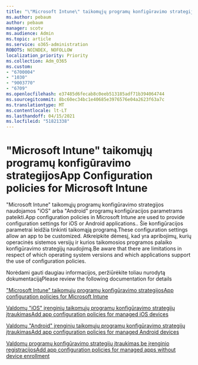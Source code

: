 ```yaml
---
title: "\"Microsoft Intune\" taikomųjų programų konfigūravimo strategijos"
ms.author: pebaum
author: pebaum
manager: scotv
ms.audience: Admin
ms.topic: article
ms.service: o365-administration
ROBOTS: NOINDEX, NOFOLLOW
localization_priority: Priority
ms.collection: Adm_O365
ms.custom:
- "6700004"
- "1030"
- "9003770"
- "6709"
ms.openlocfilehash: e37485d6fecab8c0eeb513185adf71b394064744
ms.sourcegitcommit: 8bc60ec34bc1e40685e3976576e04a2623f63a7c
ms.translationtype: MT
ms.contentlocale: lt-LT
ms.lasthandoff: 04/15/2021
ms.locfileid: "51821338"
---
```

# <a name="app-configuration-policies-for-microsoft-intune"></a><span data-ttu-id="fa22d-102">"Microsoft Intune" taikomųjų programų konfigūravimo strategijos</span><span class="sxs-lookup"><span data-stu-id="fa22d-102">App Configuration policies for Microsoft Intune</span></span>

<span data-ttu-id="fa22d-103">"Microsoft Intune" taikomųjų programų konfigūravimo strategijos naudojamos "iOS" arba "Android" programų konfigūracijos parametrams pateikti.</span><span class="sxs-lookup"><span data-stu-id="fa22d-103">App configuration policies in Microsoft Intune are used to provide configuration settings for iOS or Android applications..</span></span> <span data-ttu-id="fa22d-104">Šie konfigūracijos parametrai leidžia tinkinti taikomąją programą.</span><span class="sxs-lookup"><span data-stu-id="fa22d-104">These configuration settings allow an app to be customized.</span></span> <span data-ttu-id="fa22d-105">Atkreipkite dėmesį, kad yra apribojimų, kurių operacinės sistemos versijų ir kurios taikomosios programos palaiko konfigūravimo strategijų naudojimą.</span><span class="sxs-lookup"><span data-stu-id="fa22d-105">Be aware that there are limitations in respect of which operating system versions and which applications support the use of configuration policies.</span></span>

<span data-ttu-id="fa22d-106">Norėdami gauti daugiau informacijos, peržiūrėkite toliau nurodytą dokumentaciją</span><span class="sxs-lookup"><span data-stu-id="fa22d-106">Please review the following documentation for details</span></span>

[<span data-ttu-id="fa22d-107">"Microsoft Intune" taikomųjų programų konfigūravimo strategijos</span><span class="sxs-lookup"><span data-stu-id="fa22d-107">App configuration policies for Microsoft Intune</span></span>](https://docs.microsoft.com/intune/app-configuration-policies-overview)  

[<span data-ttu-id="fa22d-108">Valdomų "iOS" įrenginių taikomųjų programų konfigūravimo strategijų įtraukimas</span><span class="sxs-lookup"><span data-stu-id="fa22d-108">Add app configuration policies for managed iOS devices</span></span>](https://docs.microsoft.com/intune/app-configuration-policies-use-ios)  

[<span data-ttu-id="fa22d-109">Valdomų "Android" įrenginių taikomųjų programų konfigūravimo strategijų įtraukimas</span><span class="sxs-lookup"><span data-stu-id="fa22d-109">Add app configuration policies for managed Android devices</span></span>](https://docs.microsoft.com/intune/app-configuration-policies-use-android)

[<span data-ttu-id="fa22d-110">Valdomų programų konfigūravimo strategijų įtraukimas be įrenginio registracijos</span><span class="sxs-lookup"><span data-stu-id="fa22d-110">Add app configuration policies for managed apps without device enrollment</span></span>](https://docs.microsoft.com/intune/app-configuration-policies-managed-app)
